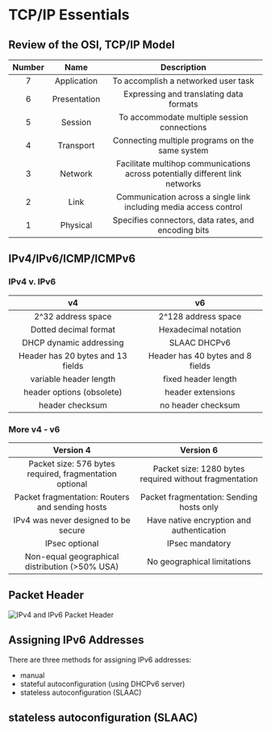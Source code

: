 # TCP/IP Essentials

## Review of the OSI, TCP/IP Model

| Number | Name | Description |
|:------:|:----:|:-----------:|
|7|Application|To accomplish a networked user task|
|6|Presentation|Expressing and translating data formats|
|5|Session|To accommodate multiple session connections|
|4|Transport|Connecting multiple programs on the same system|
|3|Network|Facilitate multihop communications across potentially different link networks|
|2|Link|Communication across a single link including media access control|
|1|Physical|Specifies connectors, data rates, and encoding bits|

## IPv4/IPv6/ICMP/ICMPv6

### IPv4 v. IPv6

| v4 | v6 |
|:-:|:-:|
|2^32 address space|2^128 address space|
|Dotted decimal format|Hexadecimal notation|
|DHCP dynamic addressing|SLAAC DHCPv6|
|Header has 20 bytes and 13 fields|Header has 40 bytes and 8 fields|
|variable header length|fixed header length|
|header options (obsolete)|header extensions|
|header checksum|no header checksum|

###  More v4 - v6

| Version 4 | Version 6 |
|:-:|:-:|
| Packet size: 576 bytes required, fragmentation optional|Packet size: 1280 bytes required without fragmentation|
|Packet fragmentation: Routers and sending hosts|Packet fragmentation: Sending hosts only|
|IPv4 was never designed to be secure|Have native encryption and authentication|
|IPsec optional|IPsec mandatory|
|Non-equal geographical distribution (>50% USA)|No geographical limitations|

## Packet Header

![IPv4 and IPv6 Packet Header](../../img/v4-v6-packet.png)

## Assigning IPv6 Addresses

There are three methods for assigning IPv6 addresses:

* manual
* stateful autoconfiguration (using DHCPv6 server)
* stateless autoconfiguration (SLAAC)

## stateless autoconfiguration (SLAAC)


